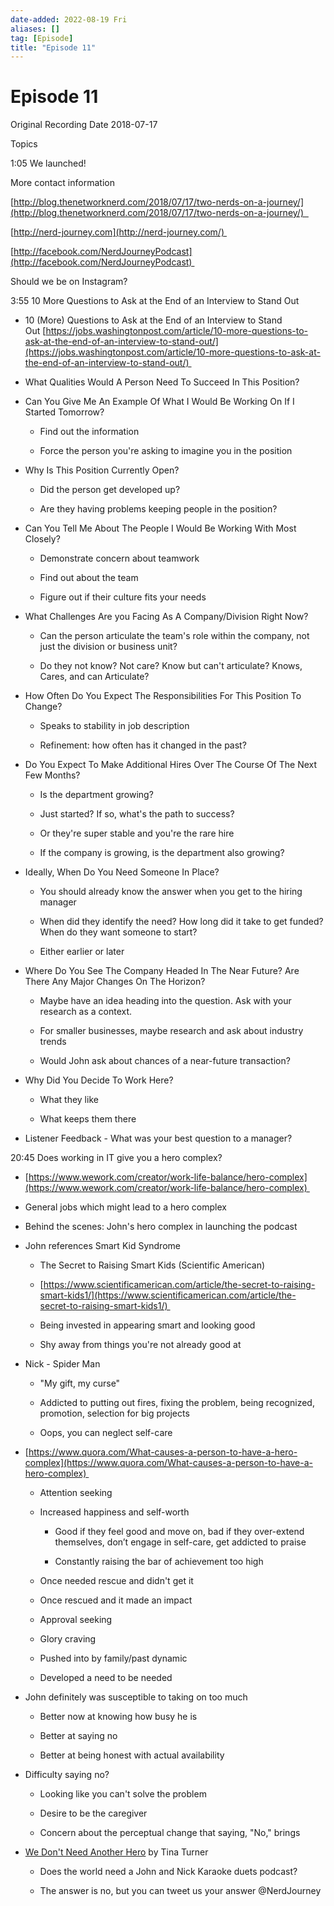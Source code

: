 ```yaml
---
date-added: 2022-08-19 Fri
aliases: []
tag: [Episode]
title: "Episode 11"
---
```


# Episode 11

Original Recording Date 2018-07-17 

Topics 

1:05 We launched! 

More contact information 

[http://blog.thenetworknerd.com/2018/07/17/two-nerds-on-a-journey/](http://blog.thenetworknerd.com/2018/07/17/two-nerds-on-a-journey/)  

[http://nerd-journey.com](http://nerd-journey.com/) 

[http://facebook.com/NerdJourneyPodcast](http://facebook.com/NerdJourneyPodcast) 

Should we be on Instagram? 

3:55 10 More Questions to Ask at the End of an Interview to Stand Out 

-   10 (More) Questions to Ask at the End of an Interview to Stand Out [https://jobs.washingtonpost.com/article/10-more-questions-to-ask-at-the-end-of-an-interview-to-stand-out/](https://jobs.washingtonpost.com/article/10-more-questions-to-ask-at-the-end-of-an-interview-to-stand-out/) 
    
-   What Qualities Would A Person Need To Succeed In This Position? 
    
-   Can You Give Me An Example Of What I Would Be Working On If I Started Tomorrow? 
    
    -   Find out the information 
        
    -   Force the person you're asking to imagine you in the position 
        
-   Why Is This Position Currently Open? 
    
    -   Did the person get developed up? 
        
    -   Are they having problems keeping people in the position? 
        
-   Can You Tell Me About The People I Would Be Working With Most Closely? 
    
    -   Demonstrate concern about teamwork 
        
    -   Find out about the team 
        
    -   Figure out if their culture fits your needs 
        
-   What Challenges Are you Facing As A Company/Division Right Now? 
    
    -   Can the person articulate the team's role within the company, not just the division or business unit? 
        
    -   Do they not know? Not care? Know but can't articulate? Knows, Cares, and can Articulate? 
        
-   How Often Do You Expect The Responsibilities For This Position To Change? 
    
    -   Speaks to stability in job description 
        
    -   Refinement: how often has it changed in the past? 
        
-   Do You Expect To Make Additional Hires Over The Course Of The Next Few Months? 
    
    -   Is the department growing? 
        
    -   Just started? If so, what's the path to success? 
        
    -   Or they're super stable and you're the rare hire 
        
    -   If the company is growing, is the department also growing? 
        
-   Ideally, When Do You Need Someone In Place? 
    
    -   You should already know the answer when you get to the hiring manager 
        
    -   When did they identify the need? How long did it take to get funded? When do they want someone to start? 
        
    -   Either earlier or later 
        
-   Where Do You See The Company Headed In The Near Future? Are There Any Major Changes On The Horizon? 
    
    -   Maybe have an idea heading into the question. Ask with your research as a context. 
        
    -   For smaller businesses, maybe research and ask about industry trends 
        
    -   Would John ask about chances of a near-future transaction? 
        
-   Why Did You Decide To Work Here? 
    
    -   What they like 
        
    -   What keeps them there 
        
-   Listener Feedback - What was your best question to a manager? 
    

20:45 Does working in IT give you a hero complex? 

-   [https://www.wework.com/creator/work-life-balance/hero-complex](https://www.wework.com/creator/work-life-balance/hero-complex) 
    
-   General jobs which might lead to a hero complex 
    
-   Behind the scenes: John's hero complex in launching the podcast 
    
-   John references Smart Kid Syndrome 
    
    -   The Secret to Raising Smart Kids (Scientific American) 
        
    -   [https://www.scientificamerican.com/article/the-secret-to-raising-smart-kids1/](https://www.scientificamerican.com/article/the-secret-to-raising-smart-kids1/) 
        
    -   Being invested in appearing smart and looking good 
        
    -   Shy away from things you're not already good at 
        
-   Nick - Spider Man 
    
    -   "My gift, my curse" 
        
    -   Addicted to putting out fires, fixing the problem, being recognized, promotion, selection for big projects 
        
    -   Oops, you can neglect self-care 
        
-   [https://www.quora.com/What-causes-a-person-to-have-a-hero-complex](https://www.quora.com/What-causes-a-person-to-have-a-hero-complex) 
    
    -   Attention seeking 
        
    -   Increased happiness and self-worth 
        
        -   Good if they feel good and move on, bad if they over-extend themselves, don’t engage in self-care, get addicted to praise 
            
        -   Constantly raising the bar of achievement too high 
            
    -   Once needed rescue and didn't get it 
        
    -   Once rescued and it made an impact 
        
    -   Approval seeking 
        
    -   Glory craving 
        
    -   Pushed into by family/past dynamic 
        
    -   Developed a need to be needed 
        
-   John definitely was susceptible to taking on too much 
    
    -   Better now at knowing how busy he is 
        
    -   Better at saying no 
        
    -   Better at being honest with actual availability 
        
-   Difficulty saying no? 
    
    -   Looking like you can't solve the problem 
        
    -   Desire to be the caregiver 
        
    -   Concern about the perceptual change that saying, "No," brings 
        
-   [We Don't Need Another Hero](https://www.youtube.com/watch?v=dq4aOaDXIfY) by Tina Turner 
    
    -   Does the world need a John and Nick Karaoke duets podcast? 
        
    -   The answer is no, but you can tweet us your answer @NerdJourney